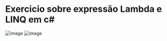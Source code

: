 # Exercicio sobre expressão Lambda e LINQ em c#

![image](https://github.com/MarcosJuniorDev/ExercicioLINQ/assets/130365502/3c0f2459-6735-4861-879b-2984c90ee47d)
![image](https://github.com/MarcosJuniorDev/ExercicioLINQ/assets/130365502/e0c0fc07-c6dc-49cf-85d3-0ffa3f6e24fe)
